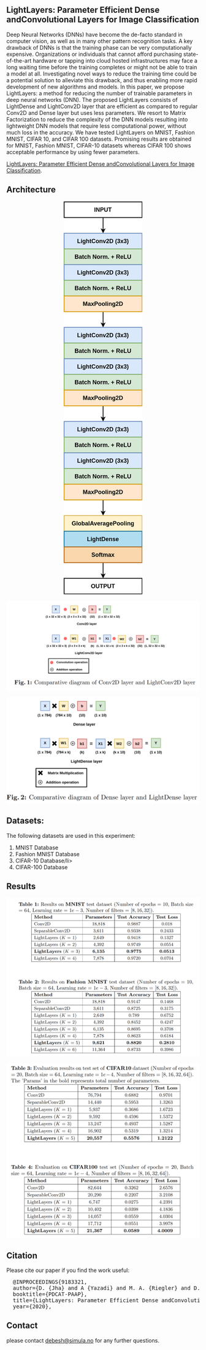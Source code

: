 ## LightLayers: Parameter Efficient Dense andConvolutional Layers for Image Classification

Deep Neural Networks (DNNs) have become the de-facto standard in computer vision, as well as in many other pattern recognition tasks. A key drawback of DNNs is that the training phase can be very computationally expensive. Organizations or individuals that cannot afford purchasing state-of-the-art hardware or tapping into cloud hosted infrastructures may face a long  waiting time before the training completes or might not be able to train a model at all.  Investigating novel ways to reduce the training time could be a potential solution to alleviate this drawback, and thus enabling more rapid development of new algorithms and models. 
In this paper, we propose LightLayers: a method for reducing the number of trainable parameters in deep neural networks (DNN). The proposed LightLayers consists of LightDense and LightConv2D layer that are efficient as compared to regular Conv2D and Dense layer but uses less parameters. We resort to Matrix Factorization to reduce the complexity of the DNN models resulting into lightweight DNN models  that require less computational power, without much loss in the accuracy.  We have tested LightLayers on MNIST, Fashion MNIST, CIFAR 10, and CIFAR 100 datasets. Promising results are obtained for MNIST, Fashion MNIST, CIFAR-10 datasets whereas CIFAR 100 shows acceptable performance by using fewer parameters.  

[LightLayers: Parameter Efficient Dense andConvolutional Layers for Image Classification](lightlayers.pdf).

## Architecture
<p align ="center">
<img src="lightmodel.png">
</p>

<p align ="center">
<img src="img/Figure1.png">
</p>

<p align ="center">
<img src="img/Figure2.png">
</p>

## Datasets:
The following datasets are used in this experiment:
<ol>
  <li>MNIST Database</li>
  <li>Fashion MNIST Database</li>
  <li>CIFAR-10 Database/li>
  <li>CIFAR-100 Database</li>
 </ol>

 ## Results
 <p align ="center">
<img src="img/Table1.png">
</p>

 <p align ="center">
<img src="img/Table2.png">
</p>


## Citation
Please cite our paper if you find the work useful: 
<pre>
  @INPROCEEDINGS{9183321,
  author={D. {Jha} and A {Yazadi} and M. A. {Riegler} and D. {Johansen} and P. {Halvorsen} and H. D. {Johansen}},
  booktitle={PDCAT-PAAP}, 
  title={LightLayers: Parameter Efficient Dense andConvolutional Layers for Image Classification}, 
  year={2020},
</pre>

## Contact
please contact debesh@simula.no for any further questions. 
